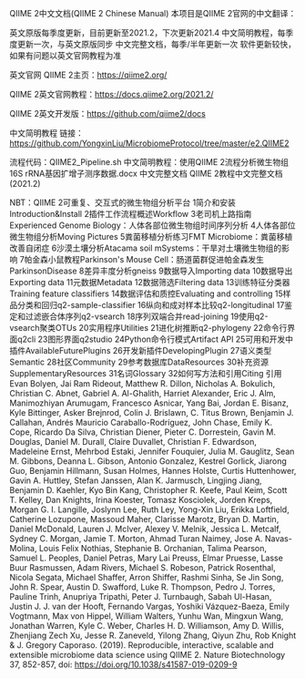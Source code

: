 QIIME 2中文文档(QIIME 2 Chinese Manual)
本项目是QIIME 2官网的中文翻译：

英文原版每季度更新，目前更新至2021.2，下次更新2021.4
中文简明教程，每季度更新一次，与英文原版同步
中文完整文档，每季/半年更新一次
软件更新较快，如果有问题以英文官网教程为准

英文官网
QIIME 2主页：https://qiime2.org/

QIIME 2英文官网教程：https://docs.qiime2.org/2021.2/

QIIME 2英文开发版：https://github.com/qiime2/docs

中文简明教程
链接：https://github.com/YongxinLiu/MicrobiomeProtocol/tree/master/e2.QIIME2

流程代码：QIIME2_Pipeline.sh
中文简明教程：使用QIIME 2流程分析微生物组16S rRNA基因扩增子测序数据.docx
中文完整文档
QIIME 2教程中文完整文档(2021.2)

NBT：QIIME 2可重复、交互式的微生物组分析平台
1简介和安装Introduction&Install
2插件工作流程概述Workflow
3老司机上路指南Experienced
Genome Biology：人体各部位微生物组时间序列分析
4人体各部位微生物组分析Moving Pictures
5粪菌移植分析练习FMT
Microbiome：粪菌移植改善自闭症
6沙漠土壤分析Atacama soil
mSystems：干旱对土壤微生物组的影响
7帕金森小鼠教程Parkinson's Mouse
Cell：肠道菌群促进帕金森发生ParkinsonDisease
8差异丰度分析gneiss
9数据导入Importing data
10数据导出Exporting data
11元数据Metadata
12数据筛选Filtering data
13训练特征分类器Training feature classifiers
14数据评估和质控Evaluating and controlling
15样品分类和回归q2-sample-classifier
16纵向和成对样本比较q2-longitudinal
17鉴定和过滤嵌合体序列q2-vsearch
18序列双端合并read-joining
19使用q2-vsearch聚类OTUs
20实用程序Utilities
21进化树推断q2-phylogeny
22命令行界面q2cli
23图形界面q2studio
24Python命令行模式Artifact API
25可用和开发中插件AvailableFuturePlugins
26开发新插件DevelopingPlugin
27语义类型Semantic
28社区Community
29参考数据库DataResources
30补充资源SupplementaryResources
31名词Glossary
32如何写方法和引用Citing
引用
Evan Bolyen, Jai Ram Rideout, Matthew R. Dillon, Nicholas A. Bokulich, Christian C. Abnet, Gabriel A. Al-Ghalith, Harriet Alexander, Eric J. Alm, Manimozhiyan Arumugam, Francesco Asnicar, Yang Bai, Jordan E. Bisanz, Kyle Bittinger, Asker Brejnrod, Colin J. Brislawn, C. Titus Brown, Benjamin J. Callahan, Andrés Mauricio Caraballo-Rodríguez, John Chase, Emily K. Cope, Ricardo Da Silva, Christian Diener, Pieter C. Dorrestein, Gavin M. Douglas, Daniel M. Durall, Claire Duvallet, Christian F. Edwardson, Madeleine Ernst, Mehrbod Estaki, Jennifer Fouquier, Julia M. Gauglitz, Sean M. Gibbons, Deanna L. Gibson, Antonio Gonzalez, Kestrel Gorlick, Jiarong Guo, Benjamin Hillmann, Susan Holmes, Hannes Holste, Curtis Huttenhower, Gavin A. Huttley, Stefan Janssen, Alan K. Jarmusch, Lingjing Jiang, Benjamin D. Kaehler, Kyo Bin Kang, Christopher R. Keefe, Paul Keim, Scott T. Kelley, Dan Knights, Irina Koester, Tomasz Kosciolek, Jorden Kreps, Morgan G. I. Langille, Joslynn Lee, Ruth Ley, Yong-Xin Liu, Erikka Loftfield, Catherine Lozupone, Massoud Maher, Clarisse Marotz, Bryan D. Martin, Daniel McDonald, Lauren J. McIver, Alexey V. Melnik, Jessica L. Metcalf, Sydney C. Morgan, Jamie T. Morton, Ahmad Turan Naimey, Jose A. Navas-Molina, Louis Felix Nothias, Stephanie B. Orchanian, Talima Pearson, Samuel L. Peoples, Daniel Petras, Mary Lai Preuss, Elmar Pruesse, Lasse Buur Rasmussen, Adam Rivers, Michael S. Robeson, Patrick Rosenthal, Nicola Segata, Michael Shaffer, Arron Shiffer, Rashmi Sinha, Se Jin Song, John R. Spear, Austin D. Swafford, Luke R. Thompson, Pedro J. Torres, Pauline Trinh, Anupriya Tripathi, Peter J. Turnbaugh, Sabah Ul-Hasan, Justin J. J. van der Hooft, Fernando Vargas, Yoshiki Vázquez-Baeza, Emily Vogtmann, Max von Hippel, William Walters, Yunhu Wan, Mingxun Wang, Jonathan Warren, Kyle C. Weber, Charles H. D. Williamson, Amy D. Willis, Zhenjiang Zech Xu, Jesse R. Zaneveld, Yilong Zhang, Qiyun Zhu, Rob Knight & J. Gregory Caporaso. (2019). Reproducible, interactive, scalable and extensible microbiome data science using QIIME 2. Nature Biotechnology 37, 852-857, doi: https://doi.org/10.1038/s41587-019-0209-9
